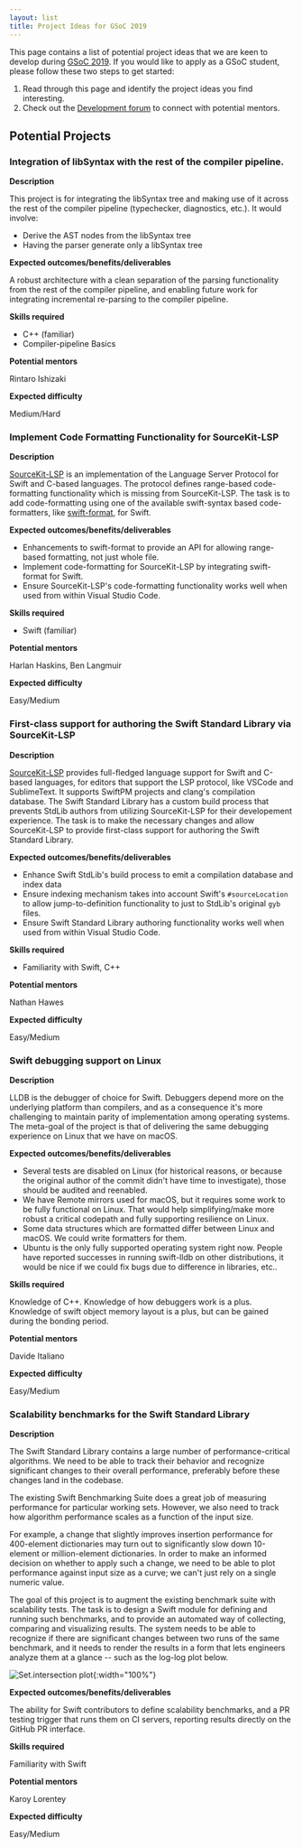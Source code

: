 ```yaml
---
layout: list
title: Project Ideas for GSoC 2019
---
```


This page contains a list of potential project ideas that we are keen to develop during [GSoC 2019](https://summerofcode.withgoogle.com/). If you would like to apply as a GSoC student, please follow these two steps to get started:

1. Read through this page and identify the project ideas you find interesting.
2. Check out the [Development forum](https://forums.swift.org/c/development) to connect with potential mentors.

## Potential Projects

### Integration of libSyntax with the rest of the compiler pipeline.

**Description**

This project is for integrating the libSyntax tree and making use of it across the rest of the compiler pipeline (typechecker, diagnostics, etc.). It would involve:

* Derive the AST nodes from the libSyntax tree
* Having the parser generate only a libSyntax tree


**Expected outcomes/benefits/deliverables**

A robust architecture with a clean separation of the parsing functionality from the rest of the compiler pipeline, and enabling future work for integrating incremental re-parsing to the compiler pipeline.

**Skills required**

* C++ (familiar)
* Compiler-pipeline Basics


**Potential mentors**

Rintaro Ishizaki

**Expected difficulty**

Medium/Hard


### Implement Code Formatting Functionality for SourceKit-LSP

**Description**

[SourceKit-LSP](https://github.com/apple/sourcekit-lsp) is an implementation of the Language Server Protocol for Swift and C-based languages. The protocol defines range-based code-formatting functionality which is missing from SourceKit-LSP. The task is to add code-formatting using one of the available swift-syntax based code-formatters, like [swift-format](https://github.com/google/swift/tree/format), for Swift.

**Expected outcomes/benefits/deliverables**

* Enhancements to swift-format to provide an API for allowing range-based formatting, not just whole file.
* Implement code-formatting for SourceKit-LSP by integrating swift-format for Swift.
* Ensure SourceKit-LSP's code-formatting functionality works well when used from within Visual Studio Code.

**Skills required**

* Swift (familiar)

**Potential mentors**

Harlan Haskins, Ben Langmuir

**Expected difficulty**

Easy/Medium


### First-class support for authoring the Swift Standard Library via SourceKit-LSP

**Description**

[SourceKit-LSP](https://github.com/apple/sourcekit-lsp) provides full-fledged language support for Swift and C-based languages, for editors that support the LSP protocol, like VSCode and SublimeText. It supports SwiftPM projects and clang's compilation database. The Swift Standard Library has a custom build process that prevents StdLib authors from utilizing SourceKit-LSP for their developement experience. The task is to make the necessary changes and allow SourceKit-LSP to provide first-class support for authoring the Swift Standard Library.

**Expected outcomes/benefits/deliverables**

* Enhance Swift StdLib's build process to emit a compilation database and index data
* Ensure indexing mechanism takes into account Swift's `#sourceLocation` to allow jump-to-definition functionality to just to StdLib's original `gyb` files.
* Ensure Swift Standard Library authoring functionality works well when used from within Visual Studio Code.

**Skills required**

* Familiarity with Swift, C++

**Potential mentors**

Nathan Hawes

**Expected difficulty**

Easy/Medium


### Swift debugging support on Linux

**Description**

LLDB is the debugger of choice for Swift. Debuggers depend more on the underlying platform than compilers, and as a consequence it's more challenging to maintain parity of implementation among operating systems. The meta-goal of the project is that of delivering the same debugging experience on Linux that we have on macOS.

**Expected outcomes/benefits/deliverables**

* Several tests are disabled on Linux (for historical reasons, or because the original author of the commit didn't have time to investigate), those should be audited and reenabled.
* We have Remote mirrors used for macOS, but it requires some work to be fully functional on Linux. That would help simplifying/make more robust a critical codepath and fully supporting resilience on Linux.
* Some data structures which are formatted differ between Linux and macOS. We could write formatters for them.
* Ubuntu is the only fully supported operating system right now. People have reported successes in running swift-lldb on other distributions, it would be nice if we could fix bugs due to difference in libraries, etc..

**Skills required**

Knowledge of C++.
Knowledge of how debuggers work is a plus.
Knowledge of swift object memory layout is a plus, but can be gained during the bonding period.

**Potential mentors**

Davide Italiano

**Expected difficulty**

Easy/Medium


### Scalability benchmarks for the Swift Standard Library

**Description**

The Swift Standard Library contains a large number of performance-critical algorithms. We need to be able to track their behavior and recognize significant changes to their overall performance, preferably before these changes land in the codebase.

The existing Swift Benchmarking Suite does a great job of measuring performance for particular working sets. However, we also need to track how algorithm performance scales as a function of the input size.

For example, a change that slightly improves insertion performance for 400-element dictionaries may turn out to significantly slow down 10-element or million-element dictionaries. In order to make an informed decision on whether to apply such a change, we need to be able to plot performance against input size as a curve; we can't just rely on a single numeric value.

The goal of this project is to augment the existing benchmark suite with scalability tests. The task is to design a Swift module for defining and running such benchmarks, and to provide an automated way of collecting, comparing and visualizing results. The system needs to be able to recognize if there are significant changes between two runs of the same benchmark, and it needs to render the results in a form that lets engineers analyze them at a glance -- such as the log-log plot below.

![Set.intersection plot](Set.intersect.png){:width="100%"}

**Expected outcomes/benefits/deliverables**

The ability for Swift contributors to define scalability benchmarks, and a PR testing trigger that runs them on CI servers, reporting results directly on the GitHub PR interface.

**Skills required**

Familiarity with Swift

**Potential mentors**

Karoy Lorentey

**Expected difficulty**

Easy/Medium

